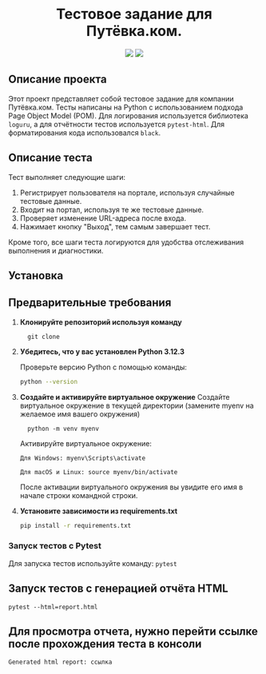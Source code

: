 
<!-- Заголовок -->
<h1 align="center">
  <br>
  Тестовое задание для Путёвка.ком.
  <br>
</h1>
<!-- Описание -->
<p align="center">
  <a href="https://github.com/blackcater/blackcater/raw/main/images/Hi.gif" target="_blank">
  </a>
</p>
<!-- Иконки -->
<p align="center">
  <img src="https://img.shields.io/badge/Python-3.12.3-green">
  <img src="https://img.shields.io/badge/Page Object Model-red">
</p>

## Описание проекта

Этот проект представляет собой тестовое задание для компании Путёвка.ком. Тесты написаны на Python с использованием подхода Page Object Model (POM). Для логирования используется библиотека `loguru`, а для отчётности тестов используется `pytest-html`. Для форматирования кода использовался `black`. 

## Описание теста

Тест выполняет следующие шаги:

1. Регистрирует пользователя на портале, используя случайные тестовые данные. 
2. Входит на портал, используя те же тестовые данные. 
3. Проверяет изменение URL-адреса после входа. 
4. Нажимает кнопку "Выход", тем самым завершает тест.

Кроме того, все шаги теста логируются для удобства отслеживания выполнения и диагностики.
## Установка

## Предварительные требования

1. **Клонируйте репозиторий используя команду**
    ```
      git clone
    ```

2. **Убедитесь, что у вас установлен Python 3.12.3**

   Проверьте версию Python с помощью команды:
   ```bash
   python --version
    ```
3. **Создайте и активируйте виртуальное окружение**
   Создайте виртуальное окружение в текущей директории (замените myenv на желаемое имя вашего окружения)
    ```
      python -m venv myenv
    ```
    Активируйте виртуальное окружение:
    ```
    Для Windows: myenv\Scripts\activate

    Для macOS и Linux: source myenv/bin/activate
    ```
    После активации виртуального окружения вы увидите его имя в начале строки командной строки.

4. **Установите зависимости из requirements.txt**
    
    ```bash
    pip install -r requirements.txt
   ```
        


### Запуск тестов с Pytest
Для запуска тестов используйте команду: 
`pytest`

## Запуск тестов с генерацией отчёта HTML
`pytest --html=report.html     `

## Для просмотра отчета, нужно перейти ссылке после прохождения теста в консоли
`Generated html report: ссылка`